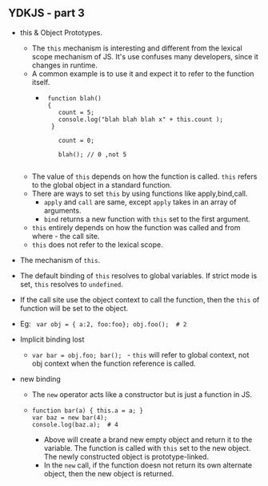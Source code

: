 ## YDKJS - part 3
* this & Object Prototypes.
  * The `this` mechanism is interesting and different from the lexical scope mechanism of JS. It's use confuses many developers, since it changes in runtime.
  * A common example is to use it and expect it to refer to the function itself.
    * ```
       function blah() 
       { 
          count = 5;
          console.log("blah blah blah x" + this.count );
        }
       
          count = 0;
          
          blah(); // 0 ,not 5
          
      ```
  * The value of `this` depends on how the function is called. `this` refers to the global object in a  standard function.
  * There are ways to set `this` by using functions like apply,bind,call.
    * `apply` and `call` are same, except `apply` takes in an array of arguments.
    * `bind` returns a new function with `this` set to the first argument.
  * `this` entirely depends on how the function was called and from where - the call site.
  * `this` does not refer to the lexical scope.

*  The mechanism of `this`.
  * The default binding of `this` resolves to global variables. If strict mode is set, `this` resolves to `undefined`.
  * If the call site use the object context to call the function, then the `this` of function will be set to the object.
  * Eg: ` var obj = { a:2, foo:foo}; obj.foo();  # 2`
* Implicit binding lost
  * `var bar = obj.foo; bar(); ` - `this` will refer to global context, not obj context when the function reference is called.
* new binding
  * The `new` operator acts like a constructor but is just a function in JS.
  * ```
    function bar(a) { this.a = a; }
    var baz = new bar(4);
    console.log(baz.a);  # 4
    ```
     * Above will create a brand new  empty object and return it to the variable. The function is called with `this` set to the new object. The newly constructed object is prototype-linked.
     * In the `new` call, if the function doesn not return its own alternate object, then the new object is returned.
   
